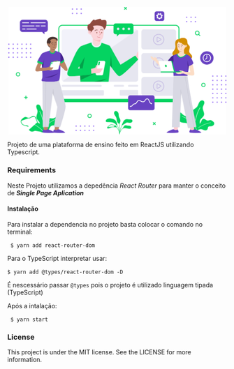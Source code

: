 <p align="center"><img width="500px" align="center" src="https://github.com/amsrocha2020/Proffy/blob/master/src/assets/images/landing.svg"></img></p>

Projeto de uma plataforma de ensino feito em ReactJS utilizando Typescript.

### Requirements

Neste Projeto utilizamos a depedência *React Router* para manter o conceito de ***Single Page Aplication*** 

#### Instalação

Para instalar a dependencia no projeto basta colocar o comando no terminal:
```
 $ yarn add react-router-dom
 ``` 
 Para o TypeScript interpretar usar:

 ```
 $ yarn add @types/react-router-dom -D
 ``` 

É nescessário passar `@types` pois o projeto é utilizado linguagem tipada (TypeScript)

Após a intalação:

```
 $ yarn start
 ``` 


### License
This project is under the MIT license. See the LICENSE for more information.
